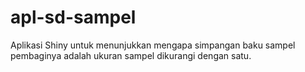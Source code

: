 # apl-sd-sampel
Aplikasi Shiny untuk menunjukkan mengapa simpangan baku sampel pembaginya adalah ukuran sampel dikurangi dengan satu.
